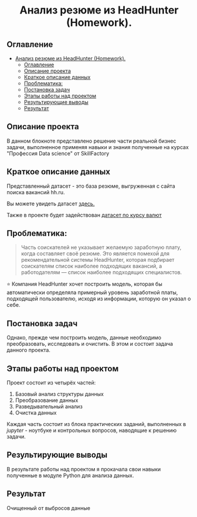 # <center> Анализ резюме из HeadHunter (Homework).</center>

## Оглавление
- [ Анализ резюме из HeadHunter (Homework).](#-анализ-резюме-из-headhunter-homework)
  - [Оглавление](#оглавление)
  - [Описание проекта](#описание-проекта)
  - [Краткое описание данных](#краткое-описание-данных)
  - [Проблематика:](#проблематика)
  - [Постановка задач](#постановка-задач)
  - [Этапы работы над проектом](#этапы-работы-над-проектом)
  - [Результирующие выводы](#результирующие-выводы)
  - [Результат](#результат)
## Описание проекта
В данном блокноте представлено решение части реальной бизнес  задачи, выполненное применяя навыки и знания полученные на курсах "Профессия Data science" от SkillFactory

## Краткое описание данных
Представленный датасет - это база резюме, выгруженная с сайта поиска вакансий hh.ru.

Вы можете увидеть датасет [здесь.](https://drive.google.com/file/d/1eJVwKczU5q_OdXyEaSGufqrwl6scRkST/view?usp=drive_link)

Также в проекте будет задействован [датасет по курсу валют](https://drive.google.com/file/d/1mcczEWn13KzhYwIuDVC5klDk2542_oaF/view?usp=sharing)

## Проблематика:
>Часть соискателей не указывает желаемую заработную плату, когда составляет своё резюме. Это является помехой для рекомендательной системы HeadHunter, которая подбирает соискателям список наиболее подходящих вакансий, а работодателям — список наиболее подходящих специалистов.

⭐ Компания HeadHunter хочет построить модель, которая бы автоматически определяла примерный уровень заработной платы, подходящей пользователю, исходя из информации, которую он указал о себе. 

## Постановка задач
Однако, прежде чем построить модель, данные необходимо преобразовать, исследовать и очистить. В этом и состоит задача данного проекта.

## Этапы работы над проектом
Проект состоит из четырёх частей:
1. Базовый анализ структуры данных
2. Преобразование данных
3. Разведывательный анализ
4. Очистка данных

Каждая часть состоит из блока практических заданий, выполненных в *jupyter* - ноутбуке и контрольных вопросов, наводящие к решению задачи.

## Результирующие выводы
В результате работы над проектом я  прокачала свои навыки полученные в модуле Python для анализа данных.

## Результат
Очищенный от выбросов данные
